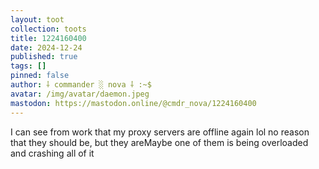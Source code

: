 ```yaml
---
layout: toot
collection: toots
title: 1224160400
date: 2024-12-24
published: true
tags: []
pinned: false
author: ⸸ commander ░ nova ⸸ :~$
avatar: /img/avatar/daemon.jpeg
mastodon: https://mastodon.online/@cmdr_nova/1224160400
---
```


I can see from work that my proxy servers are offline again lol no reason that they should be, but they areMaybe one of them is being overloaded and crashing all of it
